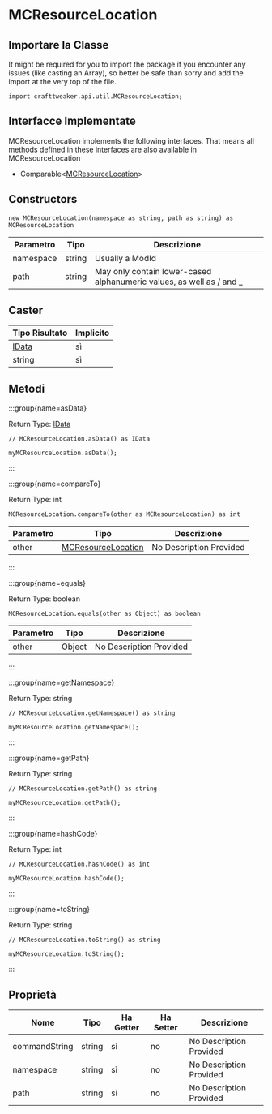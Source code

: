 # MCResourceLocation

## Importare la Classe

It might be required for you to import the package if you encounter any issues (like casting an Array), so better be safe than sorry and add the import at the very top of the file.
```zenscript
import crafttweaker.api.util.MCResourceLocation;
```


## Interfacce Implementate
MCResourceLocation implements the following interfaces. That means all methods defined in these interfaces are also available in MCResourceLocation

- Comparable&lt;[MCResourceLocation](/vanilla/api/util/MCResourceLocation)&gt;

## Constructors


```zenscript
new MCResourceLocation(namespace as string, path as string) as MCResourceLocation
```
| Parametro | Tipo   | Descrizione                                                          |
| --------- | ------ | -------------------------------------------------------------------- |
| namespace | string | Usually a ModId                                                      |
| path      | string | May only contain lower-cased alphanumeric values, as well as / and _ |



## Caster

| Tipo Risultato                   | Implicito |
| -------------------------------- | --------- |
| [IData](/vanilla/api/data/IData) | sì        |
| string                           | sì        |

## Metodi

:::group{name=asData}

Return Type: [IData](/vanilla/api/data/IData)

```zenscript
// MCResourceLocation.asData() as IData

myMCResourceLocation.asData();
```

:::

:::group{name=compareTo}

Return Type: int

```zenscript
MCResourceLocation.compareTo(other as MCResourceLocation) as int
```

| Parametro | Tipo                                                       | Descrizione             |
| --------- | ---------------------------------------------------------- | ----------------------- |
| other     | [MCResourceLocation](/vanilla/api/util/MCResourceLocation) | No Description Provided |


:::

:::group{name=equals}

Return Type: boolean

```zenscript
MCResourceLocation.equals(other as Object) as boolean
```

| Parametro | Tipo   | Descrizione             |
| --------- | ------ | ----------------------- |
| other     | Object | No Description Provided |


:::

:::group{name=getNamespace}

Return Type: string

```zenscript
// MCResourceLocation.getNamespace() as string

myMCResourceLocation.getNamespace();
```

:::

:::group{name=getPath}

Return Type: string

```zenscript
// MCResourceLocation.getPath() as string

myMCResourceLocation.getPath();
```

:::

:::group{name=hashCode}

Return Type: int

```zenscript
// MCResourceLocation.hashCode() as int

myMCResourceLocation.hashCode();
```

:::

:::group{name=toString}

Return Type: string

```zenscript
// MCResourceLocation.toString() as string

myMCResourceLocation.toString();
```

:::


## Proprietà

| Nome          | Tipo   | Ha Getter | Ha Setter | Descrizione             |
| ------------- | ------ | --------- | --------- | ----------------------- |
| commandString | string | sì        | no        | No Description Provided |
| namespace     | string | sì        | no        | No Description Provided |
| path          | string | sì        | no        | No Description Provided |

